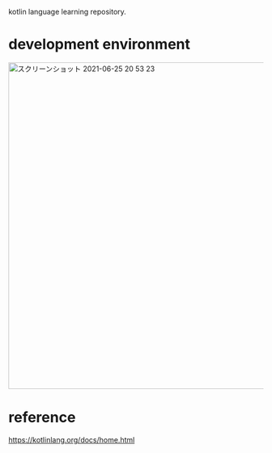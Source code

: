 kotlin language learning repository.

# development environment
<img width="646" alt="スクリーンショット 2021-06-25 20 53 23" src="https://user-images.githubusercontent.com/16476224/123421195-83372600-d5f7-11eb-934d-2576f5801cfb.png">

# reference
https://kotlinlang.org/docs/home.html
